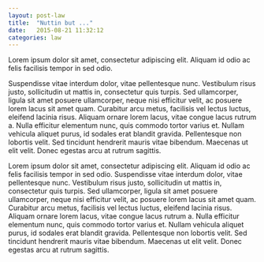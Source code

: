 ```yaml
---
layout: post-law
title:  "Nuttin but ..."
date:   2015-08-21 11:32:12
categories: law
---
```


Lorem ipsum dolor sit amet, consectetur adipiscing elit. Aliquam id odio ac felis facilisis tempor in sed odio.

Suspendisse vitae interdum dolor, vitae pellentesque nunc. Vestibulum risus justo, sollicitudin ut mattis in, consectetur quis turpis. Sed ullamcorper, ligula sit amet posuere ullamcorper, neque nisi efficitur velit, ac posuere lorem lacus sit amet quam. Curabitur arcu metus, facilisis vel lectus luctus, eleifend lacinia risus. Aliquam ornare lorem lacus, vitae congue lacus rutrum a. Nulla efficitur elementum nunc, quis commodo tortor varius et. Nullam vehicula aliquet purus, id sodales erat blandit gravida. Pellentesque non lobortis velit. Sed tincidunt hendrerit mauris vitae bibendum. Maecenas ut elit velit. Donec egestas arcu at rutrum sagittis.

Lorem ipsum dolor sit amet, consectetur adipiscing elit. Aliquam id odio ac felis facilisis tempor in sed odio. Suspendisse vitae interdum dolor, vitae pellentesque nunc. Vestibulum risus justo, sollicitudin ut mattis in, consectetur quis turpis. Sed ullamcorper, ligula sit amet posuere ullamcorper, neque nisi efficitur velit, ac posuere lorem lacus sit amet quam. Curabitur arcu metus, facilisis vel lectus luctus, eleifend lacinia risus. Aliquam ornare lorem lacus, vitae congue lacus rutrum a. Nulla efficitur elementum nunc, quis commodo tortor varius et. Nullam vehicula aliquet purus, id sodales erat blandit gravida. Pellentesque non lobortis velit. Sed tincidunt hendrerit mauris vitae bibendum. Maecenas ut elit velit. Donec egestas arcu at rutrum sagittis.
